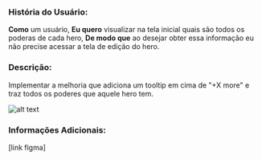 ### História do Usuário:

**Como** um usuário, **Eu quero** visualizar na tela inicial quais são todos os poderas de cada hero, **De modo que** ao desejar obter essa informação eu não precise acessar a tela de edição do hero.

### Descrição:
Implementar a melhoria que adiciona um tooltip em cima de "+X more" e traz todos os poderes que aquele hero tem.

![alt text](image.png)

### Informações Adicionais:

[link figma]


